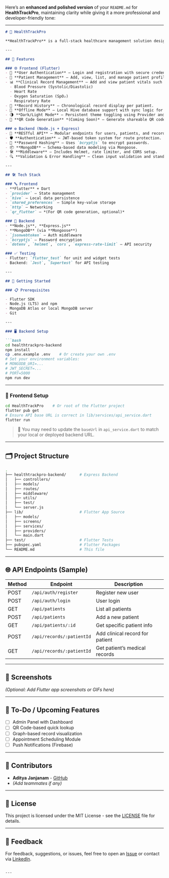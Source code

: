 Here’s an **enhanced and polished version** of your `README.md` for **HealthTrackPro**, maintaining clarity while giving it a more professional and developer-friendly tone:

---

```markdown
# 🏥 HealthTrackPro

**HealthTrackPro** is a full-stack healthcare management solution designed to assist medical professionals in tracking patient details and vital health records seamlessly. The system comprises a cross-platform Flutter frontend and a secure Node.js/Express backend API connected to a MongoDB database.

---

## 🚀 Features

### 🌐 Frontend (Flutter)
- 🔐 **User Authentication** – Login and registration with secure credential handling.
- 👤 **Patient Management** – Add, view, list, and manage patient profiles.
- 📊 **Clinical Record Management** – Add and view patient vitals such as:
  - Blood Pressure (Systolic/Diastolic)
  - Heart Rate
  - Oxygen Saturation (SpO₂)
  - Respiratory Rate
- 📜 **Record History** – Chronological record display per patient.
- 📴 **Offline Mode** – Local Hive database support with sync logic for offline records.
- 🌗 **Dark/Light Mode** – Persistent theme toggling using Provider and SharedPreferences.
- 🔳 **QR Code Generation** *(Coming Soon)* – Generate shareable QR codes for patient records.

### ⚙️ Backend (Node.js + Express)
- 🧩 **RESTful API** – Modular endpoints for users, patients, and records.
- 🛡️ **Authentication** – JWT-based token system for route protection.
- 🔐 **Password Hashing** – Uses `bcryptjs` to encrypt passwords.
- 📦 **MongoDB** – Schema-based data modeling via Mongoose.
- 🛠️ **Middleware** – Includes Helmet, rate limiter, and CORS setup.
- 🔍 **Validation & Error Handling** – Clean input validation and standardized error responses.

---

## 🛠 Tech Stack

### 🔤 Frontend
- **Flutter** + Dart
- `provider` – State management
- `hive` – Local data persistence
- `shared_preferences` – Simple key-value storage
- `http` – Networking
- `qr_flutter` – *(For QR code generation, optional)*

### 🧠 Backend
- **Node.js**, **Express.js**
- **MongoDB** (via **Mongoose**)
- `jsonwebtoken` – Auth middleware
- `bcryptjs` – Password encryption
- `dotenv`, `helmet`, `cors`, `express-rate-limit` – API security

### ✅ Testing
- Flutter: `flutter_test` for unit and widget tests
- Backend: `Jest`, `Supertest` for API testing

---

## 🚀 Getting Started

### 📋 Prerequisites

- Flutter SDK
- Node.js (LTS) and npm
- MongoDB Atlas or local MongoDB server
- Git

---

### 🖥️ Backend Setup

```bash
cd healthtrackpro-backend
npm install
cp .env.example .env    # Or create your own .env
# Set your environment variables:
# MONGODB_URI=...
# JWT_SECRET=...
# PORT=5000
npm run dev
```

---

### 📱 Frontend Setup

```bash
cd HealthTrackPro    # Or root of the Flutter project
flutter pub get
# Ensure API base URL is correct in lib/services/api_service.dart
flutter run
```

> 🔄 You may need to update the `baseUrl` in `api_service.dart` to match your local or deployed backend URL.

---

## 🗂 Project Structure

```bash
.
├── healthtrackpro-backend/      # Express Backend
│   ├── controllers/
│   ├── models/
│   ├── routes/
│   ├── middleware/
│   ├── utils/
│   ├── test/
│   └── server.js
├── lib/                         # Flutter App Source
│   ├── models/
│   ├── screens/
│   ├── services/
│   ├── providers/
│   └── main.dart
├── test/                        # Flutter Tests
├── pubspec.yaml                 # Flutter Packages
└── README.md                    # This file
```

---

## 🌐 API Endpoints (Sample)

| Method | Endpoint                    | Description                      |
|--------|-----------------------------|----------------------------------|
| POST   | `/api/auth/register`        | Register new user                |
| POST   | `/api/auth/login`           | User login                       |
| GET    | `/api/patients`             | List all patients                |
| POST   | `/api/patients`             | Add a new patient                |
| GET    | `/api/patients/:id`         | Get specific patient info        |
| POST   | `/api/records/:patientId`   | Add clinical record for patient  |
| GET    | `/api/records/:patientId`   | Get patient’s medical records    |

---

## 📸 Screenshots

*(Optional: Add Flutter app screenshots or GIFs here)*

---

## 📌 To-Do / Upcoming Features

- [ ] Admin Panel with Dashboard
- [ ] QR Code-based quick lookup
- [ ] Graph-based record visualization
- [ ] Appointment Scheduling Module
- [ ] Push Notifications (Firebase)

---

## 🤝 Contributors

- **Aditya Janjanam** - [GitHub](https://github.com/adityajanjanam)
- *(Add teammates if any)*

---

## 📄 License

This project is licensed under the MIT License - see the [LICENSE](LICENSE) file for details.

---

## 💬 Feedback

For feedback, suggestions, or issues, feel free to open an [Issue](https://github.com/adityajanjanam/Health_Track_Pro/issues) or contact via [LinkedIn](https://linkedin.com/in/janjanamaditya).

```

---

